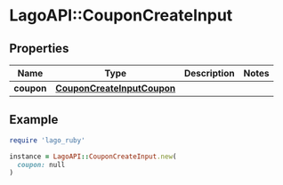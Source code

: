 # LagoAPI::CouponCreateInput

## Properties

| Name | Type | Description | Notes |
| ---- | ---- | ----------- | ----- |
| **coupon** | [**CouponCreateInputCoupon**](CouponCreateInputCoupon.md) |  |  |

## Example

```ruby
require 'lago_ruby'

instance = LagoAPI::CouponCreateInput.new(
  coupon: null
)
```

